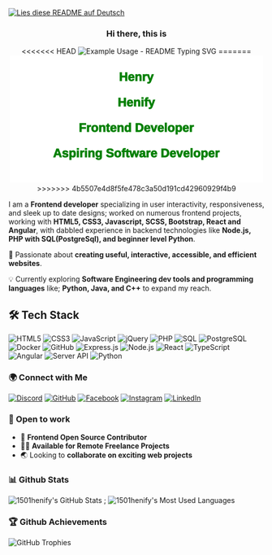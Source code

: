 [![Lies diese README auf Deutsch](https://img.shields.io/badge/🌍%20Lies%20auf%20Deutsch-🇩🇪-blue?style=for-the-badge)](https://github.com/1501henify/1501henify/blob/main/README.de.md)

### <h3 align="center">Hi there, this is</h3>

<p align="center">
<<<<<<< HEAD
  <img src="https://readme-typing-svg.demolab.com/?lines=Henry+Ifeanyi;Henify+!;Frontend+Developer+!;Aspiring+Software+Developer+!&font=Fira%20Code&center=true&width=380&height=50&duration=4000&pause=1000" alt="Example Usage - README Typing SVG">
=======
<img
src="https://raw.githubusercontent.com/1501henify/1501henify/main/animate_name.svg" width="500" alt="Henify Animation">
>>>>>>> 4b5507e4d8f5fe478c3a50d191cd42960929f4b9
</p>

I am a **Frontend developer** specializing in user interactivity, responsiveness, and sleek up to date designs; worked on numerous frontend projects, working with **HTML5, CSS3, Javascript, SCSS, Bootstrap, React and Angular**, with dabbled experience in backend technologies like **Node.js, PHP with SQL(PostgreSql), and beginner level Python**.

🚀 Passionate about **creating useful, interactive, accessible, and efficient websites**.

💡 Currently exploring **Software Engineering dev tools and programming languages** like; **Python, Java, and C++** to expand my reach.

## 🛠️ Tech Stack

![HTML5](https://img.shields.io/badge/HTML5-%23E34F26.svg?style=for-the-badge&logo=html5&logoColor=white)
![CSS3](https://img.shields.io/badge/CSS3-%231572B6.svg?style=for-the-badge&logo=css3&logoColor=white)
![JavaScript](https://img.shields.io/badge/JavaScript-%23F7DF1E.svg?style=for-the-badge&logo=javascript&logoColor=black)
![jQuery](https://img.shields.io/badge/jQuery-%230769AD.svg?style=for-the-badge&logo=jquery&logoColor=white)
![PHP](https://img.shields.io/badge/PHP-%23777BB4.svg?style=for-the-badge&logo=php&logoColor=white)
![SQL](https://img.shields.io/badge/SQL-%2300758F.svg?style=for-the-badge&logo=mysql&logoColor=white)
![PostgreSQL](https://img.shields.io/badge/PostgreSQL-%23336791.svg?style=for-the-badge&logo=postgresql&logoColor=white)
![Docker](https://img.shields.io/badge/Docker-%230db7ed.svg?style=for-the-badge&logo=docker&logoColor=white)
![GitHub](https://img.shields.io/badge/GitHub-%23181717.svg?style=for-the-badge&logo=github&logoColor=white)
![Express.js](https://img.shields.io/badge/Express.js-%23000000.svg?style=for-the-badge&logo=express&logoColor=white)
![Node.js](https://img.shields.io/badge/Node.js-%23339933.svg?style=for-the-badge&logo=nodedotjs&logoColor=white)
![React](https://img.shields.io/badge/React-%2361DAFB.svg?style=for-the-badge&logo=react&logoColor=black)
![TypeScript](https://img.shields.io/badge/TypeScript-%233178C6.svg?style=for-the-badge&logo=typescript&logoColor=white)
![Angular](https://img.shields.io/badge/Angular-%23DD0031.svg?style=for-the-badge&logo=angular&logoColor=white)
![Server API](https://img.shields.io/badge/API-%23000000.svg?style=for-the-badge&logo=fastapi&logoColor=white)
![Python](https://img.shields.io/badge/Python-%233776AB.svg?style=for-the-badge&logo=python&logoColor=white)

### 🌍 Connect with Me

[![Discord](https://img.shields.io/badge/Discord-%237289DA.svg?style=for-the-badge&logo=discord&logoColor=white)](https://discord.com/users/1501henify)
[![GitHub](https://img.shields.io/badge/GitHub-%23181717.svg?style=for-the-badge&logo=github&logoColor=white)](https://github.com/1501henify)
[![Facebook](https://img.shields.io/badge/Facebook-%231877F2.svg?style=for-the-badge&logo=facebook&logoColor=white)](https://m.facebook.com/61561203893651/)
[![Instagram](https://img.shields.io/badge/Instagram-%23E4405F.svg?style=for-the-badge&logo=instagram&logoColor=white)](https://www.instagram.com/henify_.5/)
[![LinkedIn](https://img.shields.io/badge/LinkedIn-%230077B5.svg?style=for-the-badge&logo=linkedin&logoColor=white)](https://www.linkedin.com/in/henry-okeke-0465b9350?trk=contact-info)

### 💼 Open to work

- 🎨 **Frontend Open Source Contributor**
- ✌🏾 **Available for Remote Freelance Projects**
- 🌏 Looking to **collaborate on exciting web projects**

### 📊 Github Stats

![1501henify's GitHub Stats](https://github-readme-stats.vercel.app/api?username=1501henify&show_icons=true&theme=radical) ;
![1501henify's Most Used Languages](https://github-readme-stats.vercel.app/api/top-langs/?username=1501henify&layout=compact&theme=radical)

### 🏆 Github Achievements

![GitHub Trophies](https://github-profile-trophy.vercel.app/?username=1501henify&theme=radical&no-frame=false&no-bg=false&margin-w=5)
